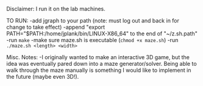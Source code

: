Disclaimer: I run it on the lab machines.

TO RUN:
	-add jgraph to your path (note: must log out and back in for change to take effect)
		-append "export PATH="$PATH:/home/jplank/bin/LINUX-X86_64" to the end of "~/z.sh.path"
	-run `make`
	-make sure maze.sh is executable (`chmod +x maze.sh`)
	-run `./maze.sh <length> <width>`

Misc. Notes:
	-I originally wanted to make an interactive 3D game, but the idea was eventually pared
		down into a maze generator/solver. Being able to walk through the maze manually
		is something I would like to implement in the future (maybe even 3D!).
